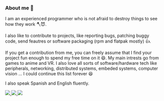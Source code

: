 ### About me 👀

I am an experienced programmer who is not afraid to destroy things to see how they work 🪓😈.

I also like to contribute to projects, like reporting bugs, patching buggy code, send feautres or software packaging (rpm and flatpak mostly) 👍. 

If you get a contribution from me, you can freely assume that I find your project fun enough to spend my free time on it 😄. My main intrests go from games to anime and VR. I also love all sorts of software/hardware tech like peripherals, networking, distributed systems, embeded systems, computer vision ... I could continue this list forever 😆

I also speak Spanish and English fluently.

<a rel="me" href="https://vt.social/@grillo_delmal">
  <img src="https://img.shields.io/badge/Mastodon-7289da?logo=Mastodon&logoColor=white" />
</a>

<a href="https://www.youtube.com/@grillo_delmal">
  <img src="https://img.shields.io/badge/YouTube-red?logo=youtube" />
</a>

<a href="https://twitch.com/grillo_delmal">
  <img src="https://img.shields.io/badge/Twitch-purple?logo=Twitch&logoColor=white" />
</a>
